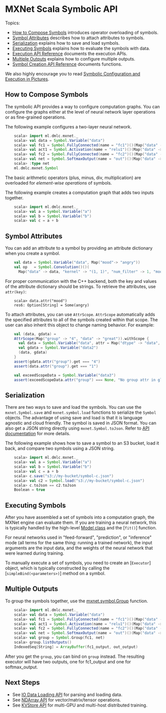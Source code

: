 # MXNet Scala Symbolic API

Topics:

* [How to Compose Symbols](#overloaded-operators) introduces operator overloading of symbols.
* [Symbol Attributes](#symbol-attributes) describes how to attach attributes to symbols.
* [Serialization](#serialization) explains how to save and load symbols.
* [Executing Symbols](#executing-symbols) explains how to evaluate the symbols with data.
* [Execution API Reference](http://mxnet.io/api/scala/docs/index.html#ml.dmlc.mxnet.Executor) documents the execution APIs.
* [Multiple Outputs](#multiple-outputs) explains how to configure multiple outputs.
* [Symbol Creation API Reference](http://mxnet.io/api/scala/docs/index.html#ml.dmlc.mxnet.Symbol) documents functions.

We also highly encourage you to read [Symbolic Configuration and Execution in Pictures](symbol_in_pictures.md).

## How to Compose Symbols

The symbolic API provides a way to configure computation graphs.
You can configure the graphs either at the level of neural network layer operations or as fine-grained operations.

The following example configures a two-layer neural network.

```scala
    scala> import ml.dmlc.mxnet._
    scala> val data = Symbol.Variable("data")
    scala> val fc1 = Symbol.FullyConnected(name = "fc1")()(Map("data" -> data, "num_hidden" -> 128))
    scala> val act1 = Symbol.Activation(name = "relu1")()(Map("data" -> fc1, "act_type" -> "relu"))
    scala> val fc2 = Symbol.FullyConnected(name = "fc2")()(Map("data" -> act1, "num_hidden" -> 64))
    scala> val net = Symbol.SoftmaxOutput(name = "out")()(Map("data" -> fc2))
    scala> :type net
    ml.dmlc.mxnet.Symbol
```

The basic arithmetic operators (plus, minus, div, multiplication) are overloaded for
*element-wise operations* of symbols.

The following example creates a computation graph that adds two inputs together.

```scala
    scala> import ml.dmlc.mxnet._
    scala> val a = Symbol.Variable("a")
    scala> val b = Symbol.Variable("b")
    scala> val c = a + b
```

## Symbol Attributes

You can add an attribute to a symbol by providing an attribute dictionary when you create a symbol.

```scala
    val data = Symbol.Variable("data", Map("mood"-> "angry"))
    val op   = Symbol.Convolution()()(
      Map("data" -> data, "kernel" -> "(1, 1)", "num_filter" -> 1, "mood"-> "so so"))
```
For proper communication with the C++ backend, both the key and values of the attribute dictionary should be strings. To retrieve the attributes, use `attr(key)`:

```
    scala> data.attr("mood")
    res6: Option[String] = Some(angry)
```

To attach attributes, you can use ```AttrScope```. ```AttrScope``` automatically adds the specified attributes to all of the symbols created within that scope. The user can also inherit this object to change naming behavior. For example:

```scala
    val (data, gdata) =
    AttrScope(Map("group" -> "4", "data" -> "great")).withScope {
      val data = Symbol.Variable("data", attr = Map("dtype" -> "data", "group" -> "1"))
      val gdata = Symbol.Variable("data2")
      (data, gdata)
    }
    assert(gdata.attr("group").get === "4")
    assert(data.attr("group").get === "1")

    val exceedScopeData = Symbol.Variable("data3")
    assert(exceedScopeData.attr("group") === None, "No group attr in global attr scope")
```  

## Serialization

There are two ways to save and load the symbols. You can use the `mxnet.Symbol.save` and `mxnet.symbol.load` functions to serialize the ```Symbol``` objects.
The advantage of using save and load is that it is language agnostic and cloud friendly.
The symbol is saved in JSON format. You can also get a JSON string directly using `mxnet.Symbol.toJson`.
Refer to [API documentation](http://mxnet.io/api/scala/docs/index.html#ml.dmlc.mxnet.Symbol) for more details.

The following example shows how to save a symbol to an S3 bucket, load it back, and compare two symbols using a JSON string.

```scala
    scala> import ml.dmlc.mxnet._
    scala> val a = Symbol.Variable("a")
    scala> val b = Symbol.Variable("b")
    scala> val c = a + b
    scala> c.save("s3://my-bucket/symbol-c.json")
    scala> val c2 = Symbol.load("s3://my-bucket/symbol-c.json")
    scala> c.toJson == c2.toJson
    Boolean = true
```

## Executing Symbols

After you have assembled a set of symbols into a computation graph, the MXNet engine can evaluate them.
If you are training a neural network, this is typically
handled by the high-level [Model class](model.md) and the [`fit()`] function.

For neural networks used in "feed-forward", "prediction", or "inference" mode (all terms for the same
thing: running a trained network), the input arguments are the
input data, and the weights of the neural network that were learned during training.  

To manually execute a set of symbols, you need to create an [`Executor`] object,
which is typically constructed by calling the [`simpleBind(<parameters>)`] method on a symbol.  

## Multiple Outputs

To group the symbols together, use the [mxnet.symbol.Group](#mxnet.symbol.Group) function.

```scala
    scala> import ml.dmlc.mxnet._
    scala> val data = Symbol.Variable("data")
    scala> val fc1 = Symbol.FullyConnected(name = "fc1")()(Map("data" -> data, "num_hidden" -> 128))
    scala> val act1 = Symbol.Activation(name = "relu1")()(Map("data" -> fc1, "act_type" -> "relu"))
    scala> val fc2 = Symbol.FullyConnected(name = "fc2")()(Map("data" -> act1, "num_hidden" -> 64))
    scala> val net = Symbol.SoftmaxOutput(name = "out")()(Map("data" -> fc2))
    scala> val group = Symbol.Group(fc1, net)
    scala> group.listOutputs()
    IndexedSeq[String] = ArrayBuffer(fc1_output, out_output)
```

After you get the ```group```, you can bind on ```group``` instead.
The resulting executor will have two outputs, one for fc1_output and one for softmax_output.

## Next Steps
* See [IO Data Loading API](io.md) for parsing and loading data.
* See [NDArray API](ndarray.md) for vector/matrix/tensor operations.
* See [KVStore API](kvstore.md) for multi-GPU and multi-host distributed training.
